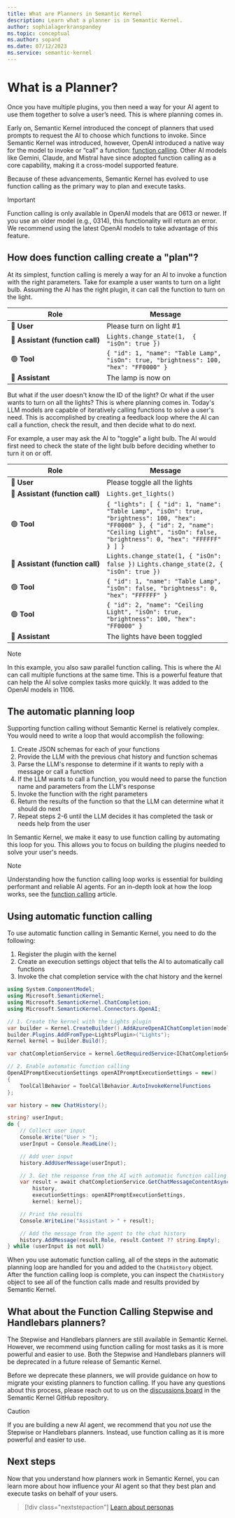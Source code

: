 ```yaml
---
title: What are Planners in Semantic Kernel
description: Learn what a planner is in Semantic Kernel.
author: sophialagerkranspandey
ms.topic: conceptual
ms.author: sopand
ms.date: 07/12/2023
ms.service: semantic-kernel
---
```


# What is a Planner?

Once you have multiple plugins, you then need a way for your AI agent to use them together to solve a user’s need. This is where planning comes in.

Early on, Semantic Kernel introduced the concept of planners that used prompts to request the AI to choose which functions to invoke. Since Semantic Kernel was introduced, however, OpenAI introduced a native way for the model to invoke or “call” a function: [function calling](../concepts/ai-services/chat-completion/function-calling.md). Other AI models like Gemini, Claude, and Mistral have since adopted function calling as a core capability, making it a cross-model supported feature.

Because of these advancements, Semantic Kernel has evolved to use function calling as the primary way to plan and execute tasks.

> [!IMPORTANT]
> Function calling is only available in OpenAI models that are 0613 or newer. If you use an older model (e.g., 0314), this functionality will return an error. We recommend using the latest OpenAI models to take advantage of this feature.


## How does function calling create a "plan"?

At its simplest, function calling is merely a way for an AI to invoke a function with the right parameters. Take for example a user wants to turn on a light bulb. Assuming the AI has the right plugin, it can call the function to turn on the light.

| Role | Message |
| --- | --- |
| 🔵&nbsp;**User** | Please turn on light #1 |
| 🔴&nbsp;**Assistant&nbsp;(function&nbsp;call)** | `Lights.change_state(1,  { "isOn": true })` |
| 🟢&nbsp;**Tool** | `{ "id": 1, "name": "Table Lamp", "isOn": true, "brightness": 100, "hex": "FF0000" }` |
| 🔴&nbsp;**Assistant** | The lamp is now on |

But what if the user doesn't know the ID of the light? Or what if the user wants to turn on all the lights? This is where planning comes in. Today's LLM models are capable of iteratively calling functions to solve a user's need. This is accomplished by creating a feedback loop where the AI can call a function, check the result, and then decide what to do next.

For example, a user may ask the AI to "toggle" a light bulb. The AI would first need to check the state of the light bulb before deciding whether to turn it on or off.

| Role | Message |
| --- | --- |
| 🔵&nbsp;**User** | Please toggle all the lights |
| 🔴&nbsp;**Assistant&nbsp;(function&nbsp;call)** | `Lights.get_lights()` |
| 🟢&nbsp;**Tool** | `{ "lights": [ { "id": 1, "name": "Table Lamp", "isOn": true, "brightness": 100, "hex": "FF0000" }, { "id": 2, "name": "Ceiling Light", "isOn": false, "brightness": 0, "hex": "FFFFFF" } ] }` |
| 🔴&nbsp;**Assistant&nbsp;(function&nbsp;call)** | `Lights.change_state(1, { "isOn": false })` `Lights.change_state(2, { "isOn": true })` |
| 🟢&nbsp;**Tool** | `{ "id": 1, "name": "Table Lamp", "isOn": false, "brightness": 0, "hex": "FFFFFF" }` |
| 🟢&nbsp;**Tool** | `{ "id": 2, "name": "Ceiling Light", "isOn": true, "brightness": 100, "hex": "FF0000" }` |
| 🔴&nbsp;**Assistant** | The lights have been toggled |


> [!NOTE]
> In this example, you also saw parallel function calling. This is where the AI can call multiple functions at the same time. This is a powerful feature that can help the AI solve complex tasks more quickly. It was added to the OpenAI models in 1106.

## The automatic planning loop

Supporting function calling without Semantic Kernel is relatively complex. You would need to write a loop that would accomplish the following:

1. Create JSON schemas for each of your functions
2. Provide the LLM with the previous chat history and function schemas
3. Parse the LLM's response to determine if it wants to reply with a message or call a function
4. If the LLM wants to call a function, you would need to parse the function name and parameters from the LLM's response
5. Invoke the function with the right parameters
6. Return the results of the function so that the LLM can determine what it should do next
7. Repeat steps 2-6 until the LLM decides it has completed the task or needs help from the user

In Semantic Kernel, we make it easy to use function calling by automating this loop for you. This allows you to focus on building the plugins needed to solve your user's needs.

> [!NOTE]
> Understanding how the function calling loop works is essential for building performant and reliable AI agents. For an in-depth look at how the loop works, see the [function calling](./ai-services/chat-completion/function-calling.md) article.

## Using automatic function calling

To use automatic function calling in Semantic Kernel, you need to do the following:
1. Register the plugin with the kernel
2. Create an execution settings object that tells the AI to automatically call functions
3. Invoke the chat completion service with the chat history and the kernel

```csharp
using System.ComponentModel;
using Microsoft.SemanticKernel;
using Microsoft.SemanticKernel.ChatCompletion;
using Microsoft.SemanticKernel.Connectors.OpenAI;

// 1. Create the kernel with the Lights plugin
var builder = Kernel.CreateBuilder().AddAzureOpenAIChatCompletion(modelId, endpoint, apiKey);
builder.Plugins.AddFromType<LightsPlugin>("Lights");
Kernel kernel = builder.Build();

var chatCompletionService = kernel.GetRequiredService<IChatCompletionService>();

// 2. Enable automatic function calling
OpenAIPromptExecutionSettings openAIPromptExecutionSettings = new() 
{
    ToolCallBehavior = ToolCallBehavior.AutoInvokeKernelFunctions
};

var history = new ChatHistory();

string? userInput;
do {
    // Collect user input
    Console.Write("User > ");
    userInput = Console.ReadLine();

    // Add user input
    history.AddUserMessage(userInput);

    // 3. Get the response from the AI with automatic function calling
    var result = await chatCompletionService.GetChatMessageContentAsync(
        history,
        executionSettings: openAIPromptExecutionSettings,
        kernel: kernel);

    // Print the results
    Console.WriteLine("Assistant > " + result);

    // Add the message from the agent to the chat history
    history.AddMessage(result.Role, result.Content ?? string.Empty);
} while (userInput is not null)
```

When you use automatic function calling, all of the steps in the automatic planning loop are handled for you and added to the `ChatHistory` object. After the function calling loop is complete, you can inspect the `ChatHistory` object to see all of the function calls made and results provided by Semantic Kernel.

## What about the Function Calling Stepwise and Handlebars planners?

The Stepwise and Handlebars planners are still available in Semantic Kernel. However, we recommend using function calling for most tasks as it is more powerful and easier to use. Both the Stepwise and Handlebars planners will be deprecated in a future release of Semantic Kernel.

Before we deprecate these planners, we will provide guidance on how to migrate your existing planners to function calling. If you have any questions about this process, please reach out to us on the [discussions board](https://github.com/microsoft/semantic-kernel/discussions) in the Semantic Kernel GitHub repository.

> [!CAUTION]
> If you are building a new AI agent, we recommend that you _not_ use the Stepwise or Handlebars planners. Instead, use function calling as it is more powerful and easier to use.

## Next steps
Now that you understand how planners work in Semantic Kernel, you can learn more about how influence your AI agent so that they best plan and execute tasks on behalf of your users.

> [!div class="nextstepaction"]
> [Learn about personas](./personas.md)